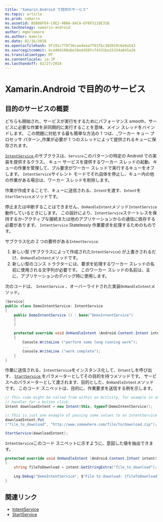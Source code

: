 ```yaml
---
title: "Xamarin.Android で目的のサービス"
ms.topic: article
ms.prod: xamarin
ms.assetid: A5B86FE4-C8E2-4B0A-84CA-EF8F5119E31B
ms.technology: xamarin-android
author: mgmclemore
ms.author: mamcle
ms.date: 02/16/2018
ms.openlocfilehash: 9f191c779f36cae4eea7f01fbc38d919c6e8a543
ms.sourcegitcommit: 6cd40d190abe38edd50fc74331be15324a845a28
ms.translationtype: MT
ms.contentlocale: ja-JP
ms.lasthandoff: 02/27/2018
---
```

# <a name="intent-services-in-xamarinandroid"></a>Xamarin.Android で目的のサービス

## <a name="intent-services-overview"></a>目的のサービスの概要

どちらも開始され、サービスが実行をするためにパフォーマンス smooth、サービスに必要な作業を非同期的に実行することを意味、メイン スレッドをバインドします。 この問題に対処する最も簡単な方法の 1 つは、_ワーカー キュー プロセッサ パターン_作業が必要が 1 つのスレッドによって提供されるキューに保存されます。 

[ `IntentService` ](https://developer.xamarin.com/api/type/Android.App.IntentService/)のサブクラスは、`Service`このパターンの特定の Android での実装を提供するクラス。 キュー サービスを提供するワーカー スレッドの起動、キューの作業を管理して、プル要求がワーカー スレッドで実行するキューをオフします。 `IntentService`サイレント モードでそれ自体を停止し、キュー内の他の作業がある場合は、ワーカー スレッドを削除します。
 
作業が作成することで、キューに送信される、`Intent`を渡す、`Intent`を`StartService`メソッドです。

停止または中断することはできません、`OnHandleIntent`メソッド`IntentService`動作しているときにします。 この設計により、`IntentService`ステートレスを保持するか&ndash;アクティブな接続または他のアプリケーションからの通信に依存する必要があります。 `IntentService` Statelessly 作業要求を処理するためのものです。

サブクラス化の 2 つの要件がある`IntentService`:

1. 新しい型 (サブクラスによって作成された`IntentService`) が上書きされるだけ、`OnHandleIntent`メソッドです。
2. 新しい型のコンス トラクターには、要求を処理するワーカー スレッドの名前に使用される文字列が必要です。 このワーカー スレッドの名前は、主に、アプリケーションのデバッグ時に使用します。

次のコードは、 `IntentService` 、オーバーライドされた実装`OnHandleIntent`メソッド。

```csharp
[Service]
public class DemoIntentService: IntentService
{
    public DemoIntentService () : base("DemoIntentService")
    {
    }
    
    protected override void OnHandleIntent (Android.Content.Intent intent)
    {
        Console.WriteLine ("perform some long running work");
        ...
        Console.WriteLine ("work complete");
    }
}
```

作業に送信される、`IntentService`をインスタンス化して、`Intent`しを呼び出す、 [ `StartService` ](https://developer.xamarin.com/api/member/Android.Content.Context.StartService/p/Android.Content.Intent/)をパラメーターとしてその目的を持つメソッドです。 サービスへのパラメーターとして渡されます、目的とした、`OnHandleIntent`メソッドです。 このコード スニペットは、目的に、作業要求を送信する例を示します。 

```csharp
// This code might be called from within an Activity, for example in an event
// handler for a button click.
Intent downloadIntent = new Intent(this, typeof(DemoIntentService));

// This is just one example of passing some values to an IntentService via the Intent:
downloadIntent.Put
("file_to_download", "http://www.somewhere.com/file/to/download.zip");

StartService(downloadIntent);
```

`IntentService`このコード スニペットに示すように、意図した値を抽出できます。  

```csharp
protected override void OnHandleIntent (Android.Content.Intent intent)
{
    string fileToDownload = intent.GetStringExtra("file_to_download");
    
    Log.Debug("DemoIntentService", $"File to download: {fileToDownload}.");
}
```


## <a name="related-links"></a>関連リンク

- [IntentService](https://developer.xamarin.com/api/type/Android.App.IntentService/)
- [StartService](https://developer.xamarin.com/api/member/Android.Content.Context.StartService/p/Android.Content.Intent/)
